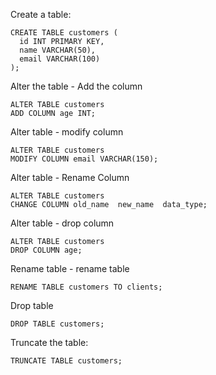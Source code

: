 Create a table:

```
CREATE TABLE customers (
  id INT PRIMARY KEY,
  name VARCHAR(50),
  email VARCHAR(100)
);
```


Alter the table - Add the column

```
ALTER TABLE customers
ADD COLUMN age INT;
```


Alter table -  modify column

```
ALTER TABLE customers
MODIFY COLUMN email VARCHAR(150);
```

Alter table - Rename Column

```
ALTER TABLE customers
CHANGE COLUMN old_name  new_name  data_type;
```


Alter table - drop column

```
ALTER TABLE customers
DROP COLUMN age;
```


Rename table - rename table

```
RENAME TABLE customers TO clients;
```

Drop table 

```
DROP TABLE customers;
```

Truncate the table:

```
TRUNCATE TABLE customers;
```









